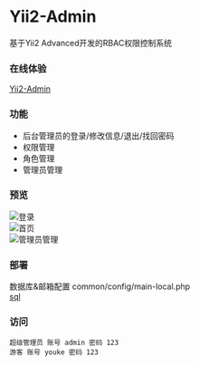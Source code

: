 # Yii2-Admin
基于Yii2 Advanced开发的RBAC权限控制系统  

### 在线体验
[Yii2-Admin](http://106.75.117.140)

### 功能
- 后台管理员的登录/修改信息/退出/找回密码
- 权限管理
- 角色管理
- 管理员管理

### 预览

![登录](https://raw.githubusercontent.com/duiying/Yii2-Admin/master/doc/login.png)  
![首页](https://raw.githubusercontent.com/duiying/Yii2-Admin/master/doc/index.png)  
![管理员管理](https://raw.githubusercontent.com/duiying/Yii2-Admin/master/doc/admin.png)  

### 部署 
数据库&邮箱配置 common/config/main-local.php  
[sql](https://github.com/duiying/Yii2-Admin/blob/master/doc/yii2-admin.sql)  

### 访问
```
超级管理员 账号 admin 密码 123  
游客 账号 youke 密码 123
```

 


